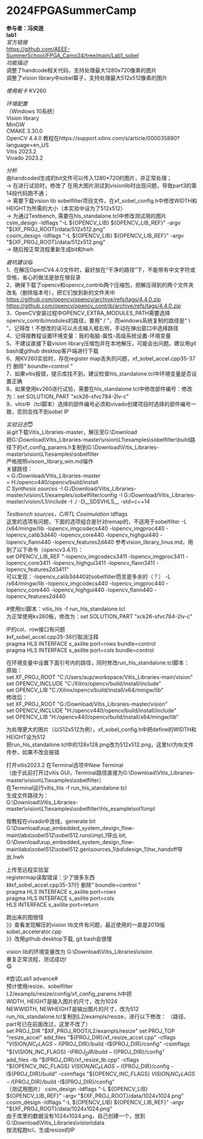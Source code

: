 # 2024FPGASummerCamp
**参与者：冯奕逍**  
**lab1**  
*官方链接*  
https://github.com/AEEE-SummerSchool/FPGA_Camp24/tree/main/Lab1_sobel  
*功能描述*  
调整了handcode相关代码，支持处理最大1280x720像素的图片  
调整了vision library中sobel算子，支持处理最大512x512像素的图片  
  
*使用板卡* 
KV260  
  
*环境配置*  
（Windows 10系统）  
Vision library  
MinGW  
CMAKE 3.30.0  
OpenCV 4.4.0  教程在https://support.xilinx.com/s/article/000035890?language=en_US  
Vitis 2023.2  
Vivado 2023.2  

*分析*    
由handcoded生成的bit文件可以传入1280*720的图片，并正常处理；  
→ 在进行试验时，修改了
在用大图片测试到visionlib时出现问题，导致part3的第14段代码跑不通；  
→ 需要下载vision lib sobelfilter项目文件，在xf_sobel_config.h中修改WIDTH和HEIGHT为所需的大小（本实验中设为了512x512）  
→ 为通过Testbench, 需要在hls_standalone.tcl中修改测试用的图片  
csim_design -ldflags "-L ${OPENCV_LIB} ${OPENCV_LIB_REF}" -argv "${XF_PROJ_ROOT}/data/512x512.png"  
cosim_design -ldflags "-L ${OPENCV_LIB} ${OPENCV_LIB_REF}" -argv "${XF_PROJ_ROOT}/data/512x512.png"  
→ 随后按正常流程重新生成bit和hwh    

*避坑建议*:satisfied:  
1、在解压OpenCV4.4.0文件时，最好放在“干净的路径”下，不能带有中文字符或空格，省心的做法是放在根目录  
2、确保下载了opencv和opencv_contrib两个压缩包，把解压得到的两个文件夹改名（删除版本号），把它们放到新的文件夹中  
https://github.com/opencv/opencv/archive/refs/tags/4.4.0.zip  
https://github.com/opencv/opencv_contrib/archive/refs/tags/4.4.0.zip  
3、OpenCV安装过程中OPENCV_EXTRA_MODULES_PATH需要选择opencv_contrib/modules的路径，要用“ / ”，而windows系统复制的路径是“ \ ”。记得改！不想改的话可以点击输入框右侧，手动在弹出窗口中选择路径  
4、记得按教程设置环境变量：我的电脑-属性-高级系统设置-环境变量  
5、不建议直接下载vision library压缩包并在本地解压，可能会出问题。建议用git bash或github desktop客户端进行下载  
6、用KV260实验时，存在register map丢失的问题，xf_sobel_accel.cpp35-37行 删除“ boundle=control ”  
7、如果vitis报错，提示库找不到，建议检查hls_standalone.tcl中环境变量是否设置正确  
8、如果使用kv260进行试验，需要在hls_standalone.tcl中修改部件编号：修改为：set SOLUTION_PART "xck26-sfvc784-2lv-c"  
9、vitis中（tcl脚本）选择的部件编号必须和vivado创建项目时选择的部件编号一致，否则会找不到sobel IP    

*实验日志*:innocent:  
从git下载Vitis_Libraries-master，解压至G:\Download  
把G:\Download\Vitis_Libraries-master\vision\L1\examples\sobelfilter\build路径下的xf_config_params.h复制到G:\Download\Vitis_Libraries-master\vision\L1\examples\sobelfilter  
严格按照visoon_library_win.md操作  
关键路径：  
<path to vitis libraries> = G:/Download/Vitis_Libraries-master  
<path to opencv install> = H:/opencv440/opencv/build/install  
*C Synthesis sources*
-I G:/Download/Vitis_Libraries-master/vision/L1/examples/sobelfilter/config -I G:/Download/Vitis_Libraries-master/vision/L1/include -I ./ -D__SDSVHLS__ -std=c++14

*Testbench sources，C/RTL Cosimulation* ldflags  
这里的选项有问题，下面的选项组合是针对remap的，不适用于sobelfilter
-L <path to opencv install>/x64/mingw/lib -lopencv_imgcodecs440 -lopencv_imgproc440 -lopencv_calib3d440 -lopencv_core440 -lopencv_highgui440 -lopencv_flann440 -lopencv_features2d440
参考vision_library_linux.md，用到了以下命令（opencv3.4.11）：  
set OPENCV_LIB_REF                       "-lopencv_imgcodecs3411 -lopencv_imgproc3411                  -lopencv_core3411 -lopencv_highgui3411 -lopencv_flann3411 -lopencv_features2d3411"  
可以发现：-lopencv_calib3d440对sobelfilter而言是多余的（？）
-L <path to opencv install>/x64/mingw/lib -lopencv_imgcodecs440 -lopencv_imgproc440 -lopencv_core440 -lopencv_highgui440 -lopencv_flann440 -lopencv_features2d440
  
#使用tcl脚本：vitis_hls -f run_hls_standalone.tcl  
为正常使用kv260板，修改为：set SOLUTION_PART "xck26-sfvc784-2lv-c"  

IP的col、row接口有问题  
》xf_sobel_accel.cpp35-36行取消注释  
pragma HLS INTERFACE s_axilite port=rows     bundle=control  
pragma HLS INTERFACE s_axilite port=cols     bundle=control  
    
在环境变量中设置下面引号内的路径，同时修改run_hls_standalone.tcl脚本：  
原始：  
set XF_PROJ_ROOT "C:/Users/aup/workspace/Vitis_Libraries-main/vision"   
set OPENCV_INCLUDE "C:/Xilinx/opencv/build/install/include"   
set OPENCV_LIB "C:/Xilinx/opencv/build/install/x64/mingw/lib"  
修改后：  
set XF_PROJ_ROOT "G:/Download/Vitis_Libraries-master/vision"  
set OPENCV_INCLUDE "H:/opencv440/opencv/build/install/include"  
set OPENCV_LIB "H:/opencv440/opencv/build/install/x64/mingw/lib"   
  
为处理更大的图片（以512x512为例），xf_sobel_config.h中把define的WIDTH和HEIGHT设为512  
把run_hls_standalone.tcl中的128x128.png改为512x512.png，这里tcl为tb文件传参，如果不改会报错  
  
打开vitis2023.2 在Terminal选项中New Terminal  
（由于此前打开过vitis GUI，Terminal路径直接为G:\Download\Vitis_Libraries-master\vision\L1\examples\sobelfilter）  
在Terminal运行vitis_hls -f run_hls_standalone.tcl  
生成文件路径为：  
G:\Download\Vitis_Libraries-master\vision\L1\examples\sobelfilter\hls_example\sol1\impl  

按教程在vivado中连线，generate bit
G:\Download\xup_embedded_system_design_flow-main\labs\sobel512\sobel512.runs\impl_1导出.bit,   
G:\Download\xup_embedded_system_design_flow-main\labs\sobel512\sobel512.gen\sources_1\bd\design_1\hw_handoff导出.hwh  

上传至远程实验室  
registermap读取错误：少了很多东西  
》》xf_sobel_accel.cpp35-37行 删除“ boundle=control ”  
pragma HLS INTERFACE s_axilite port=rows  
pragma HLS INTERFACE s_axilite port=cols  
HLS INTERFACE s_axilite port=return  

跑出来的图很怪  
》》查看发现解压的vision lib文件有问题，最近使用的一直是2019版sobel_accelerator.cpp  
》》改用github desktop下载, git bash会很慢    

vision lib的环境变量改为 G:\Download\Vitis_Libraries\vision  
重复正常流程，测试成功!  
😋  
  
#尝试Lab1 advance#  
预计使用resize、sobelfilter  
L2/exampls/resize/config/xf_config_params.h中把  
WIDTH, HEIGHT是输入图片的尺寸，改为1024  
NEWWIDTH, NEWHEIGHT是输出图片的尺寸，改为512  
run_hls_standalone.tcl复制到L2/exampls/resize，进行以下修改： 
（路径、part号已在前面改过，这里不改了）  
set PROJ_DIR "$XF_PROJ_ROOT/L2/exampls/resize"  
set PROJ_TOP "resize_accel"   
add_files "${PROJ_DIR}/xf_resize_accel.cpp" -cflags "${VISION_INC_FLAGS} -I${PROJ_DIR}/build -I${PROJ_DIR}/config" -csimflags "${VISION_INC_FLAGS} -I${PROJ_DIR}/build -I${PROJ_DIR}/config"  
add_files -tb "${PROJ_DIR}/xf_resize_tb.cpp" -cflags "${OPENCV_INC_FLAGS} ${VISION_INC_FLAGS} -I${PROJ_DIR}/config -I${PROJ_DIR}/build" -csimflags "${OPENCV_INC_FLAGS} ${VISION_INC_FLAGS} -I${PROJ_DIR}/build -I${PROJ_DIR}/config"  
（测试用图片）
csim_design -ldflags "-L ${OPENCV_LIB} ${OPENCV_LIB_REF}" -argv "${XF_PROJ_ROOT}/data/1024x1024.png"  
cosim_design -ldflags "-L ${OPENCV_LIB} ${OPENCV_LIB_REF}" -argv "${XF_PROJ_ROOT}/data/1024x1024.png"  
由于库里的数据没有1024x1024.png，自己创建一个，放到G:\Download\Vitis_Libraries\vision\data  
按流程跑tcl，生成resize的IP  
